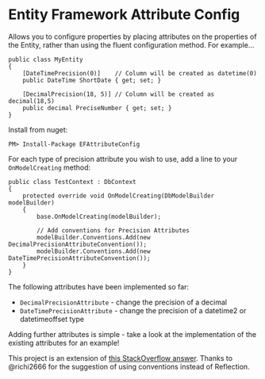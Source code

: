 Entity Framework Attribute Config
=================================

Allows you to configure properties by placing attributes on the properties of the Entity, rather than using the fluent configuration method.  For example...

    public class MyEntity 
    {
        [DateTimePrecision(0)]    // Column will be created as datetime(0)
        public DateTime ShortDate { get; set; }
        
        [DecimalPrecision(18, 5)] // Column will be created as decimal(18,5)
        public decimal PreciseNumber { get; set; }
    }
    
Install from nuget:

    PM> Install-Package EFAttributeConfig


For each type of precision attribute you wish to use, add a line to your `OnModelCreating` method:

    public class TestContext : DbContext 
    {
		protected override void OnModelCreating(DbModelBuilder modelBuilder)
		{
		    base.OnModelCreating(modelBuilder);
		    
            // Add conventions for Precision Attributes
		    modelBuilder.Conventions.Add(new DecimalPrecisionAttributeConvention());
            modelBuilder.Conventions.Add(new DateTimePrecisionAttributeConvention());
		}
    }

The following attributes have been implemented so far:

* `DecimalPrecisionAttribute` - change the precision of a decimal
* `DateTimePrecisionAttribute` - change the precision of a datetime2 or datetimeoffset type

Adding further attributes is simple - take a look at the implementation of the existing attributes for an example!

This project is an extension of [this StackOverflow answer](http://stackoverflow.com/a/15386883/163495).  Thanks to @richi2666 for the suggestion of using conventions instead of Reflection.
